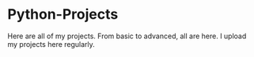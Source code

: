 # Python-Projects
Here are all of my projects. From basic to advanced, all are here. I upload my projects here regularly.
